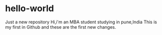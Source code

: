 # hello-world
Just a new repository
Hi,i'm an MBA student studying in pune,India
This is my first in Github and these are the first new changes.
